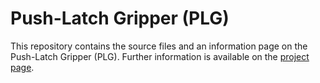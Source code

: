 # Push-Latch Gripper (PLG) 

This repository contains the source files and an information page on the Push-Latch Gripper (PLG).
Further information is available on the [project page](https://made-iit.github.io/plg/).

